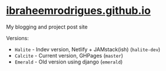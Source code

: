 # [ibraheemrodrigues.github.io](ibraheemr.github.io)
My blogging and project post site

Versions:

- `Halite` - Indev version, Netlify + JAMstack(ish) (`halite-dev`)
- `Calcite` - Current version, GHPages (`master`)
- `Emerald` - Old version using django (`emerald`)

